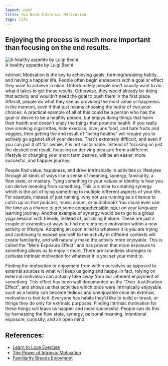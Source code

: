 ```yaml
---
layout: post
title: You Need Intrinsic Motivation
tags: life
---
```


## Enjoying the process is much more important than focusing on the end results.

![A healthy appetite by Luigi Bechi](https://upload.wikimedia.org/wikipedia/commons/thumb/9/97/Luigi_Bechi_A_healthy_appetite.jpg/494px-Luigi_Bechi_A_healthy_appetite.jpg?20221126131752)  
A healthy appetite by Luigi Bechi

Intrinsic Motivation is the key to achieving goals, forming/breaking habits, and having a happier life. People often begin endeavors with a goal or effect they want to achieve in mind. Unfortunately people don't usually want to do what it takes to get those results. Otherwise, they would already be doing that activity and wouldn't need the goal to push them in the first place. Afterall, people do what they see as providing the most value or happiness in the moment, even if that just means choosing the better of two poor choices. A practical example of all of this could be a person who has the goal or desire to be a healthy person, but enjoys doing things that harm their health and doesn't enjoy the things that promote health. If you really love smoking cigarrettes, hate exercise, love junk food, and hate fruits and veggies, then getting the end result of "being healthy" will require you to actively go against all of your desires. That's extremely difficult, and even if you can pull it off for awhile, it is not sustainable. Instead of focusing on just the desired end result, focusing on deriving pleasure from a different lifestyle or changing your short term desires, will be an easier, more succesful, and happier journey. 

People find value, happiness, and drive intrinsically in activities or lifestyles through all kinds of ways like a sense of meaning, synergy, familiarity, a flow state, or mastery. Tying something to your values or identity is how you can derive meaning from something. This is similar to creating synergy which is the act of tying something to multiple different aspects of your life. For example, instead of just running, why not use running as a chance to catch up on that podcast, music album, or audiobook? You could even use the time as a chance to get some [comprehensible input](https://comprehensibleinputwiki.org/wiki/Main_Page) on your language learning journey. Another example of synergy would be to go to a group yoga session with friends, instead of just doing it alone. These are just a couple of examples of ways to find more intrinsic motivation within a new activity or lifestyle. Adopting an open mind to whatever it is you are trying and continuing to expose yourself to the activity in different contexts will create familiarity, and will naturally make the activity more enjoyable. This is called the "Mere Exposure Effect" and has proven that more exposure to something allows us to enjoy it more. There are countless strategies to cultivate intrinsic motivation for whatever it is you set your mind to. 

Finding the motivation or enjoyment from within ourselves as opposed to external sources is what will keep us going and happy. In fact, relying on external motivation can actually take away from our inherent enjoyment of something. This effect has been well documented as the "Over Justification Effect", and shows us that activities which once were intrinsically enjoyable such as a hobby can become tedious and unenjoyable once an extrinsic motivation is tied to it. Everyone has habits they'd like to build or break, or things they do only for extrinsic purposes. Finding Intrinsic motivation for these things will leave us happier and more successful. People can do this by harnessing the flow state, synergy, personal meaning, intentional exposure, curiosity, and an open mind.

## References:

- [Learn to Love Exercise ](https://www.psychologytoday.com/us/articles/200001/learn-love-exercise)
- [The Power of Intrinsic Motivation](https://www.psychologytoday.com/us/blog/mind-brain-and-value/202101/the-power-intrinsic-motivation)
- [Familiarity Breeds Enjoyment](https://www.psychologytoday.com/us/blog/sapient-nature/201201/familiarity-breeds-enjoyment)